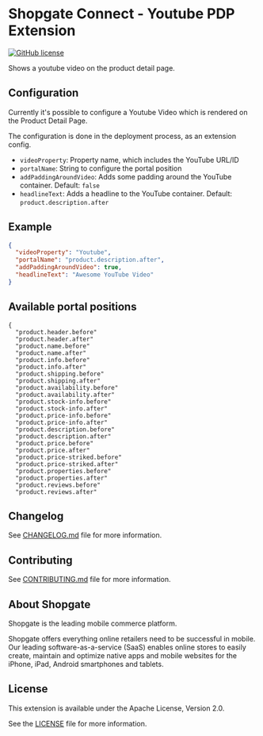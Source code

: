 # Shopgate Connect - Youtube PDP Extension

[![GitHub license](http://dmlc.github.io/img/apache2.svg)](LICENSE)

Shows a youtube video on the product detail page.

## Configuration

Currently it's possible to configure a Youtube Video which is rendered on the Product Detail Page.

The configuration is done in the deployment process, as an extension config.

- `videoProperty`: Property name, which includes the YouTube URL/ID
- `portalName`: String to configure the portal position
- `addPaddingAroundVideo`: Adds some padding around the YouTube container. Default: `false`
- `headlineText`: Adds a headline to the YouTube container. Default: `product.description.after`

## Example

```json
{
  "videoProperty": "Youtube",
  "portalName": "product.description.after",
  "addPaddingAroundVideo": true,
  "headlineText": "Awesome YouTube Video"
}
```

## Available portal positions

```
{
  "product.header.before"
  "product.header.after"
  "product.name.before"
  "product.name.after"
  "product.info.before"
  "product.info.after"
  "product.shipping.before"
  "product.shipping.after"
  "product.availability.before"
  "product.availability.after"
  "product.stock-info.before"
  "product.stock-info.after"
  "product.price-info.before"
  "product.price-info.after"
  "product.description.before"
  "product.description.after"
  "product.price.before"
  "product.price.after"
  "product.price-striked.before"
  "product.price-striked.after"
  "product.properties.before"
  "product.properties.after"
  "product.reviews.before"
  "product.reviews.after"
```


## Changelog

See [CHANGELOG.md](CHANGELOG.md) file for more information.

## Contributing

See [CONTRIBUTING.md](docs/CONTRIBUTING.md) file for more information.

## About Shopgate

Shopgate is the leading mobile commerce platform.

Shopgate offers everything online retailers need to be successful in mobile. Our leading
software-as-a-service (SaaS) enables online stores to easily create, maintain and optimize native
apps and mobile websites for the iPhone, iPad, Android smartphones and tablets.

## License

This extension is available under the Apache License, Version 2.0.

See the [LICENSE](./LICENSE) file for more information.
